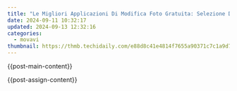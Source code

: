 ```yaml
---
title: "Le Migliori Applicazioni Di Modifica Foto Gratuita: Selezione Del 2024"
date: 2024-09-11 10:32:17
updated: 2024-09-13 12:32:16
categories:
  - movavi
thumbnail: https://thmb.techidaily.com/e88d8c41e4814f7655a90371c7c1a9d7d6681eb85438d5aed456505e78685831.jpg
---
```


{{post-main-content}}

<ins class="adsbygoogle"
     style="display:block"
     data-ad-format="autorelaxed"
     data-ad-client="ca-pub-7571918770474297"
     data-ad-slot="1223367746"></ins>

{{post-assign-content}}

<ins class="adsbygoogle"
     style="display:block"
     data-ad-client="ca-pub-7571918770474297"
     data-ad-slot="8358498916"
     data-ad-format="auto"
     data-full-width-responsive="true"></ins>
